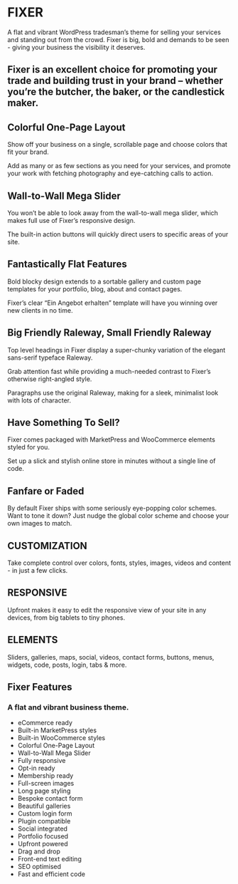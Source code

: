 # FIXER

A flat and vibrant WordPress tradesman’s theme for selling your services and standing out from the crowd. Fixer is big, bold and demands to be seen - giving your business the visibility it deserves.

## Fixer is an excellent choice for promoting your trade and building trust in your brand – whether you’re the butcher, the baker, or the candlestick maker.

## Colorful One-Page Layout

Show off your business on a single, scrollable page and choose colors that fit your brand.

Add as many or as few sections as you need for your services, and promote your work with fetching photography and eye-catching calls to action.

## Wall-to-Wall Mega Slider

You won’t be able to look away from the wall-to-wall mega slider, which makes full use of Fixer’s responsive design.

The built-in action buttons will quickly direct users to specific areas of your site.

## Fantastically Flat Features

Bold blocky design extends to a sortable gallery and custom page templates for your portfolio, blog, about and contact pages.

Fixer’s clear “Ein Angebot erhalten” template will have you winning over new clients in no time.

## Big Friendly Raleway, Small Friendly Raleway

Top level headings in Fixer display a super-chunky variation of the elegant sans-serif typeface Raleway.

Grab attention fast while providing a much-needed contrast to Fixer’s otherwise right-angled style.

Paragraphs use the original Raleway, making for a sleek, minimalist look with lots of character.

## Have Something To Sell?

Fixer comes packaged with MarketPress and WooCommerce elements styled for you.

Set up a slick and stylish online store in minutes without a single line of code.


## Fanfare or Faded

By default Fixer ships with some seriously eye-popping color schemes. Want to tone it down? Just nudge the global color scheme and choose your own images to match.

## CUSTOMIZATION

Take complete control over colors, fonts, styles, images, videos and content - in just a few clicks.

## RESPONSIVE

Upfront makes it easy to edit the responsive view of your site in any devices, from big tablets to tiny phones.

## ELEMENTS

Sliders, galleries, maps, social, videos, contact forms, buttons, menus, widgets, code, posts, login, tabs & more.

## Fixer Features

### A flat and vibrant business theme.

* eCommerce ready
* Built-in MarketPress styles
* Built-in WooCommerce styles
* Colorful One-Page Layout
* Wall-to-Wall Mega Slider
* Fully responsive
* Opt-in ready
* Membership ready
* Full-screen images
* Long page styling
* Bespoke contact form
* Beautiful galleries
* Custom login form
* Plugin compatible
* Social integrated
* Portfolio focused
* Upfront powered
* Drag and drop
* Front-end text editing
* SEO optimised
* Fast and efficient code
